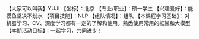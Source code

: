 【大家可以叫我】YUJI
【坐标】：北京
【专业/职业】：硕一学生
【兴趣爱好】：能摸鱼坚决不划水
【项目技能】：NLP
【组队情况】：组队
【本课程学习基础】：对机器学习、CV、深度学习都有一定的了解和使用。熟悉使用常用的框架和大模型
【本期活动目标】：一起学习，共同进步！